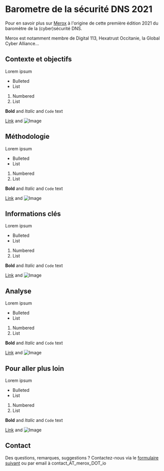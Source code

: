 # Barometre de la sécurité DNS 2021

Pour en savoir plus sur [Merox](https://merox.io) à l'origine de cette première édition 2021 du baromètre de la (cyber)sécurité DNS.

Merox est notamment membre de Digital 113, Hexatrust Occitanie, la Global Cyber Alliance...

## Contexte et objectifs

Lorem ipsum

- Bulleted
- List

1. Numbered
2. List

**Bold** and _Italic_ and `Code` text

[Link](url) and ![Image](src)


## Méthodologie

Lorem ipsum

- Bulleted
- List

1. Numbered
2. List

**Bold** and _Italic_ and `Code` text

[Link](url) and ![Image](src)


## Informations clés

Lorem ipsum

- Bulleted
- List

1. Numbered
2. List

**Bold** and _Italic_ and `Code` text

[Link](url) and ![Image](src)


## Analyse

Lorem ipsum

- Bulleted
- List

1. Numbered
2. List

**Bold** and _Italic_ and `Code` text

[Link](url) and ![Image](src)


## Pour aller plus loin

Lorem ipsum

- Bulleted
- List

1. Numbered
2. List

**Bold** and _Italic_ and `Code` text

[Link](url) and ![Image](src)

## Contact

Des questions, remarques, suggestions ? Contactez-nous via le [formulaire suivant](https://merox.io/fr/contact/) ou par email à contact_AT_merox_DOT_io
